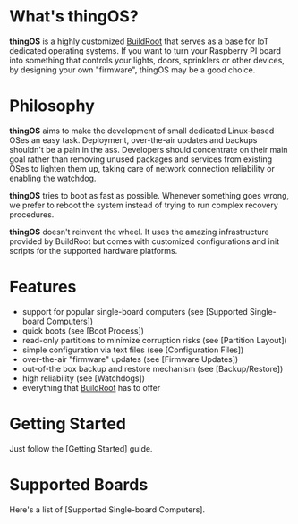 # What's thingOS?

**thingOS** is a highly customized [BuildRoot](https://buildroot.uclibc.org) that serves as a base for IoT dedicated operating systems. If you want to turn your Raspberry PI board into something that controls your lights, doors, sprinklers or other devices, by designing your own "firmware", thingOS may be a good choice.

# Philosophy

**thingOS** aims to make the development of small dedicated Linux-based OSes an easy task. Deployment, over-the-air updates and backups shouldn't be a pain in the ass. Developers should concentrate on their main goal rather than removing unused packages and services from existing OSes to lighten them up, taking care of network connection reliability or enabling the watchdog.

**thingOS** tries to boot as fast as possible. Whenever something goes wrong, we prefer to reboot the system instead of trying to run complex recovery procedures.

**thingOS** doesn't reinvent the wheel. It uses the amazing infrastructure provided by BuildRoot but comes with customized configurations and init scripts for the supported hardware platforms.

# Features

 * support for popular single-board computers (see [Supported Single-board Computers])
 * quick boots (see [Boot Process])
 * read-only partitions to minimize corruption risks (see [Partition Layout])
 * simple configuration via text files (see [Configuration Files])
 * over-the-air "firmware" updates (see [Firmware Updates])
 * out-of-the box backup and restore mechanism (see [Backup/Restore])
 * high reliability (see [Watchdogs])
 * everything that [BuildRoot](https://buildroot.uclibc.org) has to offer

# Getting Started

Just follow the [Getting Started] guide.

# Supported Boards

Here's a list of [Supported Single-board Computers].
